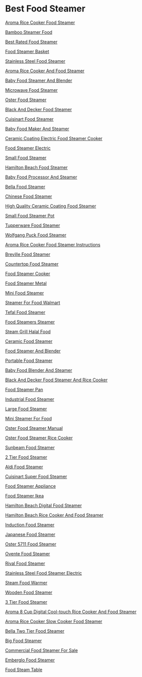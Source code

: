 <h1>Best Food Steamer</h1><p><a href="post/aroma-rice-cooker-food-steamer.md">Aroma Rice Cooker Food Steamer</a></p>
<p><a href="post/bamboo-steamer-food.md">Bamboo Steamer Food</a></p>
<p><a href="post/best-rated-food-steamer.md">Best Rated Food Steamer</a></p>
<p><a href="post/food-steamer-basket.md">Food Steamer Basket</a></p>
<p><a href="post/stainless-steel-food-steamer.md">Stainless Steel Food Steamer</a></p>
<p><a href="post/aroma-rice-cooker-and-food-steamer.md">Aroma Rice Cooker And Food Steamer</a></p>
<p><a href="post/baby-food-steamer-and-blender.md">Baby Food Steamer And Blender</a></p>
<p><a href="post/microwave-food-steamer.md">Microwave Food Steamer</a></p>
<p><a href="post/oster-food-steamer.md">Oster Food Steamer</a></p>
<p><a href="post/black-and-decker-food-steamer.md">Black And Decker Food Steamer</a></p>
<p><a href="post/cuisinart-food-steamer.md">Cuisinart Food Steamer</a></p>
<p><a href="post/baby-food-maker-and-steamer.md">Baby Food Maker And Steamer</a></p>
<p><a href="post/ceramic-coating-electric-food-steamer-cooker.md">Ceramic Coating Electric Food Steamer Cooker</a></p>
<p><a href="post/food-steamer-electric.md">Food Steamer Electric</a></p>
<p><a href="post/small-food-steamer.md">Small Food Steamer</a></p>
<p><a href="post/hamilton-beach-food-steamer.md">Hamilton Beach Food Steamer</a></p>
<p><a href="post/baby-food-processor-and-steamer.md">Baby Food Processor And Steamer</a></p>
<p><a href="post/bella-food-steamer.md">Bella Food Steamer</a></p>
<p><a href="post/chinese-food-steamer.md">Chinese Food Steamer</a></p>
<p><a href="post/high-quality-ceramic-coating-food-steamer.md">High Quality Ceramic Coating Food Steamer</a></p>
<p><a href="post/small-food-steamer-pot.md">Small Food Steamer Pot</a></p>
<p><a href="post/tupperware-food-steamer.md">Tupperware Food Steamer</a></p>
<p><a href="post/wolfgang-puck-food-steamer.md">Wolfgang Puck Food Steamer</a></p>
<p><a href="post/aroma-rice-cooker-food-steamer-instructions.md">Aroma Rice Cooker Food Steamer Instructions</a></p>
<p><a href="post/breville-food-steamer.md">Breville Food Steamer</a></p>
<p><a href="post/countertop-food-steamer.md">Countertop Food Steamer</a></p>
<p><a href="post/food-steamer-cooker.md">Food Steamer Cooker</a></p>
<p><a href="post/food-steamer-metal.md">Food Steamer Metal</a></p>
<p><a href="post/mini-food-steamer.md">Mini Food Steamer</a></p>
<p><a href="post/steamer-for-food-walmart.md">Steamer For Food Walmart</a></p>
<p><a href="post/tefal-food-steamer.md">Tefal Food Steamer</a></p>
<p><a href="post/food-steamers-steamer.md">Food Steamers Steamer</a></p>
<p><a href="post/steam-grill-halal-food.md">Steam Grill Halal Food</a></p>
<p><a href="post/ceramic-food-steamer.md">Ceramic Food Steamer</a></p>
<p><a href="post/food-steamer-and-blender.md">Food Steamer And Blender</a></p>
<p><a href="post/portable-food-steamer.md">Portable Food Steamer</a></p>
<p><a href="post/baby-food-blender-and-steamer.md">Baby Food Blender And Steamer</a></p>
<p><a href="post/black-and-decker-food-steamer-and-rice-cooker.md">Black And Decker Food Steamer And Rice Cooker</a></p>
<p><a href="post/food-steamer-pan.md">Food Steamer Pan</a></p>
<p><a href="post/industrial-food-steamer.md">Industrial Food Steamer</a></p>
<p><a href="post/large-food-steamer.md">Large Food Steamer</a></p>
<p><a href="post/mini-steamer-for-food.md">Mini Steamer For Food</a></p>
<p><a href="post/oster-food-steamer-manual.md">Oster Food Steamer Manual</a></p>
<p><a href="post/oster-food-steamer-rice-cooker.md">Oster Food Steamer Rice Cooker</a></p>
<p><a href="post/sunbeam-food-steamer.md">Sunbeam Food Steamer</a></p>
<p><a href="post/2-tier-food-steamer.md">2 Tier Food Steamer</a></p>
<p><a href="post/aldi-food-steamer.md">Aldi Food Steamer</a></p>
<p><a href="post/cuisinart-super-food-steamer.md">Cuisinart Super Food Steamer</a></p>
<p><a href="post/food-steamer-appliance.md">Food Steamer Appliance</a></p>
<p><a href="post/food-steamer-ikea.md">Food Steamer Ikea</a></p>
<p><a href="post/hamilton-beach-digital-food-steamer.md">Hamilton Beach Digital Food Steamer</a></p>
<p><a href="post/hamilton-beach-rice-cooker-and-food-steamer.md">Hamilton Beach Rice Cooker And Food Steamer</a></p>
<p><a href="post/induction-food-steamer.md">Induction Food Steamer</a></p>
<p><a href="post/japanese-food-steamer.md">Japanese Food Steamer</a></p>
<p><a href="post/oster-5711-food-steamer.md">Oster 5711 Food Steamer</a></p>
<p><a href="post/ovente-food-steamer.md">Ovente Food Steamer</a></p>
<p><a href="post/rival-food-steamer.md">Rival Food Steamer</a></p>
<p><a href="post/stainless-steel-food-steamer-electric.md">Stainless Steel Food Steamer Electric</a></p>
<p><a href="post/steam-food-warmer.md">Steam Food Warmer</a></p>
<p><a href="post/wooden-food-steamer.md">Wooden Food Steamer</a></p>
<p><a href="post/3-tier-food-steamer.md">3 Tier Food Steamer</a></p>
<p><a href="post/aroma-8-cup-digital-cool-touch-rice-cooker-and-food-steamer.md">Aroma 8 Cup Digital Cool-touch Rice Cooker And Food Steamer</a></p>
<p><a href="post/aroma-rice-cooker-slow-cooker-food-steamer.md">Aroma Rice Cooker Slow Cooker Food Steamer</a></p>
<p><a href="post/bella-two-tier-food-steamer.md">Bella Two Tier Food Steamer</a></p>
<p><a href="post/big-food-steamer.md">Big Food Steamer</a></p>
<p><a href="post/commercial-food-steamer-for-sale.md">Commercial Food Steamer For Sale</a></p>
<p><a href="post/emberglo-food-steamer.md">Emberglo Food Steamer</a></p>
<p><a href="post/food-steam-table.md">Food Steam Table</a></p>
